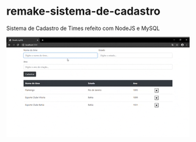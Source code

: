 # remake-sistema-de-cadastro
Sistema de Cadastro de Times refeito com NodeJS e MySQL

![](giphy.gif)
